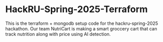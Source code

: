 # HackRU-Spring-2025-Terraform

This is the terraform + mongodb setup code for the hackru-spring-2025 hackathon. Our team NutriCart is making a smart groccery cart that can track nutrition along with price using AI detection.
